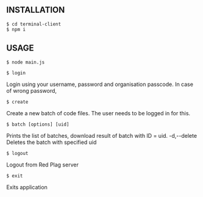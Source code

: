 ## INSTALLATION

```
$ cd terminal-client
$ npm i

```
## USAGE
```
$ node main.js
```

```
$ login
```
Login using your username, password and organisation passcode. In case of wrong password, 

```
$ create
```
Create a new batch of code files. The user needs to be logged in for this.

```
$ batch [options] [uid]
```
 Prints the list of batches, download result of batch with ID = uid. 
-d,--delete  Deletes the batch with specified uid

```
$ logout
```
Logout from Red Plag server

```
$ exit
```
Exits application
